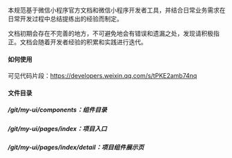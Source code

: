 本规范基于微信小程序官方文档和微信小程序开发者工具，并结合日常业务需求在日常开发过程中总结提练出的经验而制定。

文档初期会存在不完善的地方，不可避免地会有错误和遗漏之处，发现请积极指正。文档会随着开发者经验的积累和实践进行迭代。

#### 如何使用

可见代码片段：https://developers.weixin.qq.com/s/tPKE2amb74nq

#### 文件目录

##### /git/my-ui/components：组件目录

##### /git/my-ui/pages/index：项目入口

##### /git/my-ui/pages/index/detail：项目组件展示页

### 

